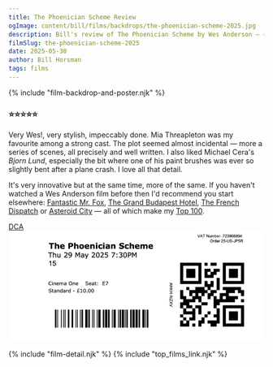 ```yaml
---
title: The Phoenician Scheme Review
ogImage: content/bill/films/backdrops/the-phoenician-scheme-2025.jpg
description: Bill's review of The Phoenician Scheme by Wes Anderson — ⭐⭐⭐⭐⭐ 
filmSlug: the-phoenician-scheme-2025
date: 2025-05-30
author: Bill Horsman
tags: films
---
```


{% include "film-backdrop-and-poster.njk" %}

### ⭐⭐⭐⭐⭐

Very Wes!, very stylish, impeccably done. Mia Threapleton was my favourite among a strong cast. The plot seemed almost incidental — more a series of scenes, all precisely and well written. I also liked Michael Cera's _Bjorn Lund_, especially the bit where one of his paint brushes was ever so slightly bent after a plane crash. I love all that detail. 

It's very innovative but at the same time, more of the same. If you haven't watched a Wes Anderson film before then I'd  recommend you start elsewhere: [Fantastic Mr. Fox](/bill/films/fantastic-mr-fox-2009), [The Grand Budapest Hotel](/bill/films/the-grand-budapest-hotel-2014), [The French Dispatch](/bill/films/the-french-dispatch-2021) or [Asteroid City](/bill/films/asteroid-city-2023) — all of which make my [Top 100](/bill/films).

<section class="ticket-stub">
  <a href="https://www.dca.org.uk/">
    <span>DCA</span>
    <img src="ticket.png" alt="Ticket stub for seat E7 in the DCA's cinema one on 29 May 2025">
  </a>
</section>

{% include "film-detail.njk" %}
{% include "top_films_link.njk" %}
